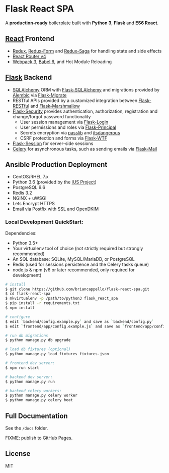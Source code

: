 # Flask React SPA

A **production-ready** boilerplate built with **Python 3**, **Flask** and **ES6 React**.

## [React](https://facebook.github.io/react/) Frontend

- [Redux](http://redux.js.org/), [Redux-Form](https://redux-form.com) and [Redux-Saga](https://redux-saga.js.org/) for handling state and side effects
- [React Router v4](https://reacttraining.com/react-router/web)
- [Webpack 3](https://webpack.js.org/), [Babel 6](https://babeljs.io/), and Hot Module Reloading

## [Flask](http://flask.pocoo.org/) Backend

- [SQLAlchemy](http://docs.sqlalchemy.org/en/rel_1_1/) ORM with [Flask-SQLAlchemy](http://flask-sqlalchemy.pocoo.org/2.2/) and migrations provided by [Alembic](http://alembic.zzzcomputing.com/en/latest/) via [Flask-Migrate](http://flask-migrate.readthedocs.io/en/latest/)
- RESTful APIs provided by a customized integration between [Flask-RESTful](http://flask-restful.readthedocs.io/en/latest/) and [Flask-Marshmallow](http://flask-marshmallow.readthedocs.io/en/latest/)
- [Flask-Security](https://flask-security.readthedocs.io/en/latest/) provides authentication, authorization, registration and change/forgot password functionality
   - User session management via [Flask-Login](https://flask-login.readthedocs.io/en/latest/)
   - User permissions and roles via [Flask-Principal](https://pythonhosted.org/Flask-Principal/)
   - Secrets encryption via [passlib](https://passlib.readthedocs.io/en/stable/) and [itsdangerous](https://pythonhosted.org/itsdangerous/)
   - CSRF protection and forms via [Flask-WTF](https://flask-wtf.readthedocs.io/en/stable/)
- [Flask-Session](http://pythonhosted.org/Flask-Session/) for server-side sessions
- [Celery](http://www.celeryproject.org/) for asynchronous tasks, such as sending emails via [Flask-Mail](https://pythonhosted.org/Flask-Mail/)

## Ansible Production Deployment

- CentOS/RHEL 7.x
- Python 3.6 (provided by the [IUS Project](https://ius.io/))
- PostgreSQL 9.6
- Redis 3.2
- NGINX + uWSGI
- Lets Encrypt HTTPS
- Email via Postfix with SSL and OpenDKIM

### Local Development QuickStart:

Dependencies:

- Python 3.5+
- Your virtualenv tool of choice (not strictly required but strongly recommended)
- An SQL database: SQLite, MySQL/MariaDB, or PostgreSQL
- Redis (used for sessions persistence and the Celery tasks queue)
- node.js & npm (v6 or later recommended, only required for development)

```bash
# install
$ git clone https://github.com/briancappello/flask-react-spa.git
$ cd flask-react-spa
$ mkvirtualenv -p /path/to/python3 flask_react_spa
$ pip install -r requirements.txt
$ npm install

# configure
$ edit `backend/config.example.py` and save as `backend/config.py`
$ edit `frontend/app/config.example.js` and save as `frontend/app/config.js`

# run db migrations
$ python manage.py db upgrade

# load db fixtures (optional)
$ python manage.py load_fixtures fixtures.json

# frontend dev server:
$ npm run start

# backend dev server:
$ python manage.py run

# backend celery workers:
$ python manage.py celery worker
$ python manage.py celery beat
```

## Full Documentation

See the `/docs` folder.

FIXME: publish to GitHub Pages.

## License

MIT
